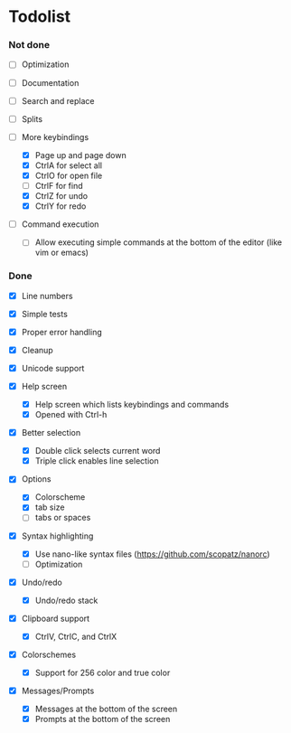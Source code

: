 # Todolist

### Not done

- [ ] Optimization

- [ ] Documentation

- [ ] Search and replace

- [ ] Splits

- [ ] More keybindings
    - [x] Page up and page down
    - [x] CtrlA for select all
    - [x] CtrlO for open file
    - [ ] CtrlF for find
    - [x] CtrlZ for undo
    - [x] CtrlY for redo

- [ ] Command execution
    - [ ] Allow executing simple commands at the bottom of the editor 
      (like vim or emacs)

### Done

- [x] Line numbers

- [x] Simple tests

- [x] Proper error handling

- [x] Cleanup

- [x] Unicode support

- [x] Help screen
    - [x] Help screen which lists keybindings and commands
    - [x] Opened with Ctrl-h

- [x] Better selection
    - [x] Double click selects current word
    - [x] Triple click enables line selection

- [x] Options
    - [x] Colorscheme
    - [x] tab size
    - [ ] tabs or spaces

- [x] Syntax highlighting
    - [x] Use nano-like syntax files (https://github.com/scopatz/nanorc)
    - [ ] Optimization

- [x] Undo/redo
    - [x] Undo/redo stack

- [x] Clipboard support
    - [x] CtrlV, CtrlC, and CtrlX

- [x] Colorschemes
    - [x] Support for 256 color and true color

- [x] Messages/Prompts
    - [x] Messages at the bottom of the screen
    - [x] Prompts at the bottom of the screen

